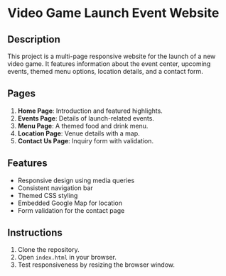 # Video Game Launch Event Website

## Description
This project is a multi-page responsive website for the launch of a new video game. It features information about the event center, upcoming events, themed menu options, location details, and a contact form.

## Pages
1. **Home Page**: Introduction and featured highlights.
2. **Events Page**: Details of launch-related events.
3. **Menu Page**: A themed food and drink menu.
4. **Location Page**: Venue details with a map.
5. **Contact Us Page**: Inquiry form with validation.

## Features
- Responsive design using media queries
- Consistent navigation bar
- Themed CSS styling
- Embedded Google Map for location
- Form validation for the contact page

## Instructions
1. Clone the repository.
2. Open `index.html` in your browser.
3. Test responsiveness by resizing the browser window.
